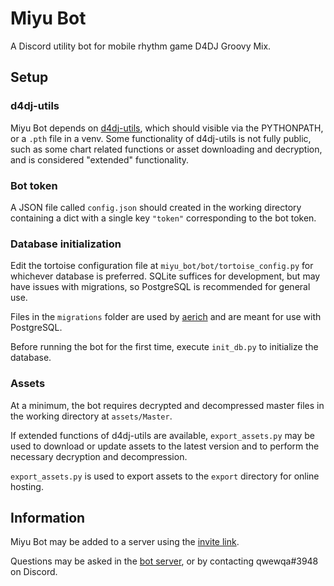 # Miyu Bot
A Discord utility bot for mobile rhythm game D4DJ Groovy Mix.


## Setup

### d4dj-utils
Miyu Bot depends on [d4dj-utils](https://github.com/qwewqa/d4dj-utils),
which should visible via the PYTHONPATH, or a `.pth` file in a venv.
Some functionality of d4dj-utils is not fully public, such as some chart related functions or asset downloading and decryption,
and is considered "extended" functionality.

### Bot token
A JSON file called `config.json` should created in the working directory
containing a dict with a single key `"token"` corresponding to the bot token.

### Database initialization
Edit the tortoise configuration file at `miyu_bot/bot/tortoise_config.py`
for whichever database is preferred.
SQLite suffices for development, but may have issues with migrations,
so PostgreSQL is recommended for general use.

Files in the `migrations` folder are used by [aerich](https://github.com/tortoise/aerich)
and are meant for use with PostgreSQL.

Before running the bot for the first time, execute `init_db.py` to
initialize the database.

### Assets
At a minimum, the bot requires decrypted and decompressed master files
in the working directory at `assets/Master`. 

If extended functions of d4dj-utils are available, `export_assets.py` 
may be used to download or update assets to the latest version and to
perform the necessary decryption and decompression.

`export_assets.py` is used to export assets to the `export` directory for
online hosting.


## Information
Miyu Bot may be added to a server using the [invite link](https://discord.com/api/oauth2/authorize?client_id=789314370999287808&permissions=388160&scope=bot).

Questions may be asked in the [bot server](https://discord.gg/TThMwrAZTR),
or by contacting qwewqa#3948 on Discord.

